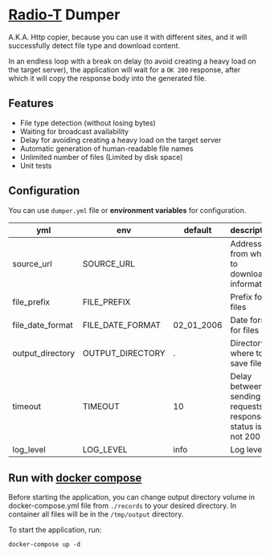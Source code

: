 # [Radio-T](https://radio-t.com/) Dumper

A.K.A. Http copier, because you can use it with different
sites, and it will successfully detect file type and download
content.

In an endless loop with a break on delay
(to avoid creating a heavy load on the target server), 
the application will wait for a `OK 200` response, after which it will copy the response
body into the generated file.

## Features

* File type detection (without losing bytes)
* Waiting for broadcast availability 
* Delay for avoiding creating a heavy load on the target server
* Automatic generation of human-readable file names
* Unlimited number of files (Limited by disk space)
* Unit tests

## Configuration

You can use `dumper.yml` file or **environment variables** for 
configuration.

| yml              | env              | default    | description                                                  |
|------------------|------------------|------------|--------------------------------------------------------------|
| source_url       | SOURCE_URL       |            | Address from where to download information                   |
| file_prefix      | FILE_PREFIX      |            | Prefix for files                                             |
| file_date_format | FILE_DATE_FORMAT | 02_01_2006 | Date format for files                                        |
| output_directory | OUTPUT_DIRECTORY | .          | Directory where to save files                                |
| timeout          | TIMEOUT          | 10         | Delay between sending requests if response status is not 200 |
| log_level        | LOG_LEVEL        | info       | Log level                                                    |

## Run with [docker compose](https://docs.docker.com/compose/)

Before starting the application, you can change output
directory volume in docker-compose.yml file from `./records`
to your desired directory.
In container all files will be
in the `/tmp/output` directory.

To start the application, run:

```shell
docker-compose up -d
```
